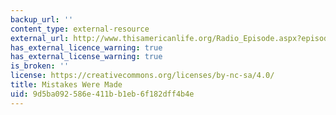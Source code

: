 ```yaml
---
backup_url: ''
content_type: external-resource
external_url: http://www.thisamericanlife.org/Radio_Episode.aspx?episode=354
has_external_licence_warning: true
has_external_license_warning: true
is_broken: ''
license: https://creativecommons.org/licenses/by-nc-sa/4.0/
title: Mistakes Were Made
uid: 9d5ba092-586e-411b-b1eb-6f182dff4b4e
---
```

